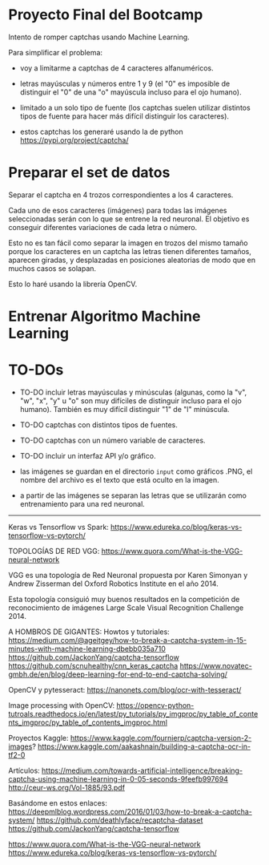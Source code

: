 # Proyecto Final del Bootcamp
Intento de romper captchas usando Machine Learning.

Para simplificar el problema:
- voy a limitarme a captchas de 4 caracteres alfanuméricos.
- letras mayúsculas y números entre 1 y 9 (el "0" es imposible de distinguir el "0" de una "o" mayúscula incluso para el ojo humano).
- limitado a un solo tipo de fuente (los captchas suelen utilizar distintos tipos de fuente para hacer más difícil distinguir los caracteres).

- estos captchas los generaré usando la de python
    https://pypi.org/project/captcha/


# Preparar el set de datos
Separar el captcha en 4 trozos correspondientes a los 4 caracteres.

Cada uno de esos caracteres (imágenes) para todas las imágenes seleccionadas serán con lo que se entrene la red neuronal. El objetivo es conseguir diferentes variaciones de cada letra o número.

Esto no es tan fácil como separar la imagen en trozos del mismo tamaño porque los caracteres en un captcha las letras tienen diferentes tamaños, aparecen giradas, y desplazadas en posiciones aleatorias de modo que en muchos casos se solapan.

Esto lo haré usando la librería OpenCV.


# Entrenar Algoritmo Machine Learning


# TO-DOs

- TO-DO incluir letras mayúsculas y minúsculas (algunas, como la "v", "w", "x", "y" u "o" son muy difíciles de distinguir incluso para el ojo humano). También es muy difícil distinguir "1" de "l" minúscula.
- TO-DO captchas con distintos tipos de fuentes.
- TO-DO captchas con un número variable de caracteres.
- TO-DO incluir un interfaz API y/o gráfico.

- las imágenes se guardan en el directorio `input` como gráficos .PNG, el nombre del archivo es el texto que está oculto en la imagen.
- a partir de las imágenes se separan las letras que se utilizarán como entrenamiento para una red neuronal.









--------------

Keras vs Tensorflow vs Spark:
https://www.edureka.co/blog/keras-vs-tensorflow-vs-pytorch/


TOPOLOGÍAS DE RED
VGG:
https://www.quora.com/What-is-the-VGG-neural-network

VGG es una topología de Red Neuronal propuesta por Karen Simonyan y Andrew Zisserman del Oxford Robotics Institute en el año 2014.

Esta topología consiguió muy buenos resultados en la competición  de reconocimiento de imágenes Large Scale Visual Recognition Challenge 2014.


A HOMBROS DE GIGANTES:
Howtos y tutoriales:
	https://medium.com/@ageitgey/how-to-break-a-captcha-system-in-15-minutes-with-machine-learning-dbebb035a710
	https://github.com/JackonYang/captcha-tensorflow
	https://github.com/scnuhealthy/cnn_keras_captcha
	https://www.novatec-gmbh.de/en/blog/deep-learning-for-end-to-end-captcha-solving/

OpenCV y pytesseract:
https://nanonets.com/blog/ocr-with-tesseract/

Image processing with OpenCV:
https://opencv-python-tutroals.readthedocs.io/en/latest/py_tutorials/py_imgproc/py_table_of_contents_imgproc/py_table_of_contents_imgproc.html

Proyectos Kaggle:
	https://www.kaggle.com/fournierp/captcha-version-2-images?
	https://www.kaggle.com/aakashnain/building-a-captcha-ocr-in-tf2-0
	

Artículos:
	https://medium.com/towards-artificial-intelligence/breaking-captcha-using-machine-learning-in-0-05-seconds-9feefb997694
	http://ceur-ws.org/Vol-1885/93.pdf

Basándome en estos enlaces:
	https://deepmlblog.wordpress.com/2016/01/03/how-to-break-a-captcha-system/
	https://github.com/deathlyface/recaptcha-dataset
	https://github.com/JackonYang/captcha-tensorflow

https://www.quora.com/What-is-the-VGG-neural-network
https://www.edureka.co/blog/keras-vs-tensorflow-vs-pytorch/
